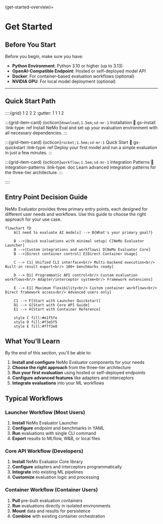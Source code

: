 (get-started-overview)=

# Get Started

## Before You Start

Before you begin, make sure you have:

- **Python Environment**: Python 3.10 or higher (up to 3.13)
- **OpenAI-Compatible Endpoint**: Hosted or self-deployed model API
- **Docker**: For container-based evaluation workflows (optional)
- **NVIDIA GPU**: For local model deployment (optional)

---

## Quick Start Path

::::{grid} 1 2 2 2
:gutter: 1 1 1 2

:::{grid-item-card} {octicon}`download;1.5em;sd-mr-1` Installation
:link: gs-install
:link-type: ref
Install NeMo Eval and set up your evaluation environment with all necessary dependencies.
:::

:::{grid-item-card} {octicon}`rocket;1.5em;sd-mr-1` Quick Start
:link: gs-quickstart
:link-type: ref
Deploy your first model and run a simple evaluation in just a few minutes.
:::

:::{grid-item-card} {octicon}`workflow;1.5em;sd-mr-1` Integration Patterns
:link: integration-patterns
:link-type: doc
Learn advanced integration patterns for the three-tier architecture.
:::

::::

## Entry Point Decision Guide

NeMo Evaluator provides three primary entry points, each designed for different user needs and workflows. Use this guide to choose the right approach for your use case.

```{mermaid}
flowchart TD
    A[I need to evaluate AI models] --> B{What's your primary goal?}
    
    B -->|Quick evaluations with minimal setup| C[NeMo Evaluator Launcher]
    B -->|Custom integrations and workflows| D[NeMo Evaluator Core]
    B -->|Direct container control| E[Direct Container Usage]
    
    C --> C1[ Unified CLI interface<br/> Multi-backend execution<br/> Built-in result export<br/> 100+ benchmarks ready]
    
    D --> D1[ Programmatic API control<br/> Custom evaluation workflows<br/> Adapter/interceptor system<br/> Framework extensions]
    
    E --> E1[ Maximum flexibility<br/> Custom container workflows<br/> Direct framework access<br/> Advanced users only]
    
    C1 --> F[Start with Launcher Quickstart]
    D1 --> G[Start with Core API Guide]
    E1 --> H[Start with Container Reference]
    
    style C fill:#e1f5fe
    style D fill:#f3e5f5
    style E fill:#fff3e0
```

## What You'll Learn

By the end of this section, you'll be able to:

1. **Install and configure** NeMo Evaluator components for your needs
2. **Choose the right approach** from the three-tier architecture
3. **Run your first evaluation** using hosted or self-deployed endpoints
4. **Configure advanced features** like adapters and interceptors
5. **Integrate evaluations** into your ML workflows

## Typical Workflows

### **Launcher Workflow** (Most Users)
1. **Install** NeMo Evaluator Launcher
2. **Configure** endpoint and benchmarks in YAML
3. **Run** evaluations with single CLI command
4. **Export** results to MLflow, W&B, or local files

### **Core API Workflow** (Developers)
1. **Install** NeMo Evaluator Core library
2. **Configure** adapters and interceptors programmatically
3. **Integrate** into existing ML pipelines
4. **Customize** evaluation logic and processing

### **Container Workflow** (Container Users)
1. **Pull** pre-built evaluation containers
2. **Run** evaluations directly in isolated environments
3. **Mount** data and results for persistence
4. **Combine** with existing container orchestration
